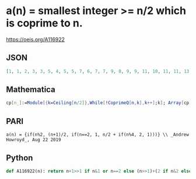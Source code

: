 # a\(n\) \= smallest integer \>\= n/2 which is coprime to n\.
https://oeis.org/A116922
## JSON
```JSON
[1, 1, 2, 3, 3, 5, 4, 5, 5, 7, 6, 7, 7, 9, 8, 9, 9, 11, 10, 11, 11, 13, 12, 13, 13, 15, 14, 15, 15, 17, 16, 17, 17, 19, 18, 19, 19, 21, 20, 21, 21, 23, 22, 23, 23, 25, 24, 25, 25, 27, 26, 27, 27, 29, 28, 29, 29, 31, 30, 31, 31, 33, 32, 33, 33, 35, 34, 35, 35, 37, 36, 37, 37, 39, 38]
```
## Mathematica
```Mathematica
cp[n_]:=Module[{k=Ceiling[n/2]},While[!CoprimeQ[n,k],k++];k]; Array[cp,80] (* _Harvey P. Dale_, Nov 06 2013 *)
```
## PARI
```PARI
a(n) = {if(n%2, (n+1)/2, if(n==2, 1, n/2 + if(n%4, 2, 1)))} \\ _Andrew Howroyd_, Aug 22 2019
```
## Python
```Python
def A116922(n): return n+1>>1 if n&1 or n==2 else (n>>1)+(2 if n&2 else 1) # _Chai Wah Wu_, Jul 31 2024
```
